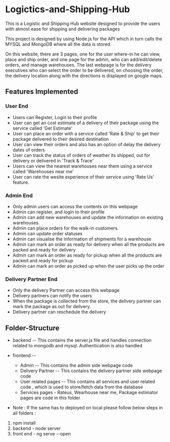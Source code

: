 # Logictics-and-Shipping-Hub
This is a Logistic and Shipping Hub website designed to provide the users with atmost ease for shipping and delivering packages

This project is designed by using Node.js for the API which in turn calls the MYSQL and MongoDB where all the data is stored.

On this website, there are 3 pages, one for the user where-in he can view, place and ship order, and one page for the admin, who can add/edit/delete orders, and manage warehouses. The last webpage is for the delivery executives who can select the order to be delivered, on choosing the order, the delivery location along with the directions is displayed on google maps.

## Features Implemented

### User End
- Users can Register, Login to their profile
- User can get an cost estimate of a delivery of their package using the service called 'Get Estimate'
- User can place an order with a service called 'Rate & Ship' to get their package delivered to their desired destination
- User can view their orders and also has an option of delay the delivery dates of orders
- User can track the status of orders of weather its shipped, out for delivery or delivered in 'Track & Trace'
- Users can view the nearest warehouses near them using a service called 'Warehouses near me' 
- User can rate the wesite experience of their service using 'Rate Us' feature.

### Admin End 
- Only admin users can access the contents on this webpage
- Admin can register, and login to their profile
- Admin can add new warehouses and update the information on existing warehouses.
- Admin can place orders for the walk-in customers.
- Admin can update order statuses
- Admin can visualise the information of shipments for a warehouse
- Admin can mark an order as ready for delivery when all the products are packed and ready for delivery 
- Admin can mark an order as ready for pickup when all the products are packed and ready for pickup
- Admin can mark an order as picked up when the user picks up the order 

### Delivery Partner End
- Only the delivery Partner can access this webpage
- Delivery partners can notify the users
- When the package is collected from the store, the delivery partner can mark the package as out for delivery.
- Delivery partner can reschedule the delivery

## Folder-Structure
- backend -- This contains the server.js file and handles connection related to mongodb and mysql. Authentication is also handled
- frontend --  
    - Admin -- This contains the admin side webpage code
    - Delivery Partner -- This contains the delivery partner side webpage code
    - User related pages -- This contains all services and user related code , which is used to store/fetch data from the database
    - Services pages - Rateus, Wearhouse near me, Package estimator pages are code in this folder

- Note : If the same has to deployed on local please follow below steps in all folders : 
1. npm install 
2. backend - node server
3. front end - ng serve --open
